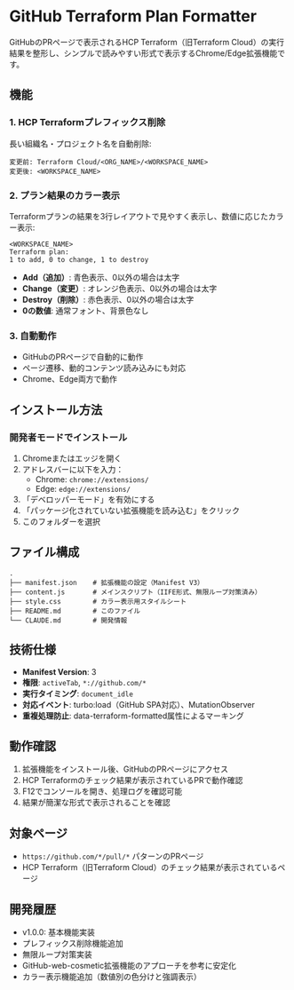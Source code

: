 # GitHub Terraform Plan Formatter

GitHubのPRページで表示されるHCP Terraform（旧Terraform Cloud）の実行結果を整形し、シンプルで読みやすい形式で表示するChrome/Edge拡張機能です。

## 機能

### 1. HCP Terraformプレフィックス削除
長い組織名・プロジェクト名を自動削除:
```
変更前: Terraform Cloud/<ORG_NAME>/<WORKSPACE_NAME>
変更後: <WORKSPACE_NAME>
```

### 2. プラン結果のカラー表示
Terraformプランの結果を3行レイアウトで見やすく表示し、数値に応じたカラー表示:

```
<WORKSPACE_NAME>
Terraform plan:
1 to add, 0 to change, 1 to destroy
```

- **Add（追加）**: 青色表示、0以外の場合は太字
- **Change（変更）**: オレンジ色表示、0以外の場合は太字  
- **Destroy（削除）**: 赤色表示、0以外の場合は太字
- **0の数値**: 通常フォント、背景色なし

### 3. 自動動作
- GitHubのPRページで自動的に動作
- ページ遷移、動的コンテンツ読み込みにも対応
- Chrome、Edge両方で動作

## インストール方法

### 開発者モードでインストール

1. Chromeまたはエッジを開く
2. アドレスバーに以下を入力：
   - Chrome: `chrome://extensions/`
   - Edge: `edge://extensions/`
3. 「デベロッパーモード」を有効にする
4. 「パッケージ化されていない拡張機能を読み込む」をクリック
5. このフォルダーを選択

## ファイル構成

```
.
├── manifest.json    # 拡張機能の設定（Manifest V3）
├── content.js       # メインスクリプト（IIFE形式、無限ループ対策済み）
├── style.css        # カラー表示用スタイルシート
├── README.md        # このファイル
└── CLAUDE.md        # 開発情報
```

## 技術仕様

- **Manifest Version**: 3
- **権限**: `activeTab`, `*://github.com/*`
- **実行タイミング**: `document_idle`
- **対応イベント**: turbo:load（GitHub SPA対応）、MutationObserver
- **重複処理防止**: data-terraform-formatted属性によるマーキング

## 動作確認

1. 拡張機能をインストール後、GitHubのPRページにアクセス
2. HCP Terraformのチェック結果が表示されているPRで動作確認
3. F12でコンソールを開き、処理ログを確認可能
4. 結果が簡潔な形式で表示されることを確認

## 対象ページ

- `https://github.com/*/pull/*` パターンのPRページ
- HCP Terraform（旧Terraform Cloud）のチェック結果が表示されているページ

## 開発履歴

- v1.0.0: 基本機能実装
- プレフィックス削除機能追加
- 無限ループ対策実装
- GitHub-web-cosmetic拡張機能のアプローチを参考に安定化
- カラー表示機能追加（数値別の色分けと強調表示）
